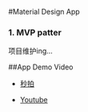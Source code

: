 #Material Design App

### 1. MVP patter

项目维护ing...


##App Demo Video
* [秒拍](http://video.weibo.com/show?fid=1034:bfc656854efd057774b1579c794add03)

* [Youtube](https://youtu.be/DrtlLFxlP_4)



